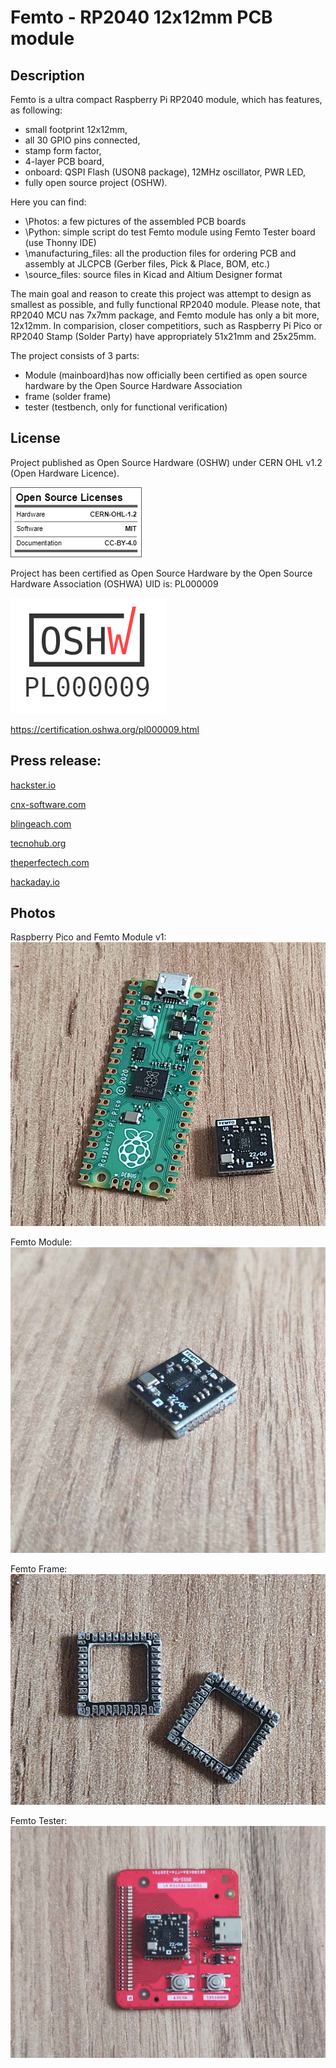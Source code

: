 # Femto - RP2040 12x12mm PCB module

## Description

Femto is a ultra compact Raspberry Pi RP2040 module, which has features, as following:
- small footprint 12x12mm,
- all 30 GPIO pins connected,
- stamp form factor,
- 4-layer PCB board,
- onboard: QSPI Flash (USON8 package), 12MHz oscillator, PWR LED,
- fully open source project (OSHW).

Here you can find:
- \Photos: a few pictures of the assembled PCB boards
- \Python: simple script do test Femto module using Femto Tester board (use Thonny IDE)
- \manufacturing_files: all the production files for ordering PCB and assembly at JLCPCB (Gerber files, Pick & Place, BOM, etc.)
- \source_files: source files in Kicad and Altium Designer format

The main goal and reason to create this project was attempt to design as smallest as possible, and fully functional RP2040 module. Please note, that RP2040 MCU nas 7x7mm package, and Femto module has only a bit more, 12x12mm. In comparision, closer competitiors, such as Raspberry Pi Pico or RP2040 Stamp (Solder Party) have appropriately 51x21mm and 25x25mm.

The project consists of 3 parts:
- Module (mainboard)has now officially been certified as open source hardware by the Open Source Hardware Association
- frame (solder frame)
- tester (testbench, only for functional verification)

## License

Project published as Open Source Hardware (OSHW) under CERN OHL v1.2 (Open Hardware Licence).

![Screenshot](oshw_facts.png)

Project has been certified as Open Source Hardware by the Open Source Hardware Association (OSHWA)
UID is: PL000009

![Screenshot](OSHW_PL000009.png)

https://certification.oshwa.org/pl000009.html

## Press release:

[hackster.io](http://hackster.io/news/mirek-folejewski-s-femto-module-is-a-full-feature-raspberry-pi-rp2040-in-the-smallest-footprint-yet-d75727c4adbf.amp)

[cnx-software.com](https://cnx-software.com/2022/08/22/femto-tiny-raspberry-pi-rp2040-module/)

[blingeach.com](https://blingeach.com/mirek-folejewskis-femto-module-is-a-full-function-raspberry-pi-rp2040-within-the-smallest-footprint-but/)

[tecnohub.org](https://tecnohub.org/2022/08/a-full-featured-raspberry-pi-rp2040-in.html?m=1)

[theperfectech.com](https://theperfectech.com/mirek-folejewskis-femto-module-is-a-full-characteristic-raspberry-pi-rp2040-within-the-smallest-footprint-but/)

[hackaday.io](https://hackaday.io/project/186871-femto-module-v1)

## Photos

Raspberry Pico and Femto Module v1:
![Screenshot](Photos/Femto_Module_Raspberry_Pico_01.png)

Femto Module:
![Screenshot](Photos/Femto_module_06.png)

Femto Frame:
![Screenshot](Photos/Femto_frame_01.png)

Femto Tester:
![Screenshot](Photos/Femto_tester_05.png)

